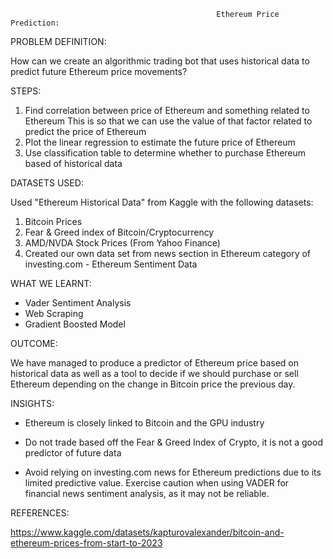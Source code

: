                                                   Ethereum Price Prediction:


PROBLEM DEFINITION:

 How can we create an algorithmic trading bot that uses historical data to predict future Ethereum price movements?

 STEPS:
1. Find correlation between price of Ethereum and something related to Ethereum
   This is so that we can use the value of that factor related to predict the price of Ethereum
2. Plot the linear regression to estimate the future price of Ethereum
3. Use classification table to determine whether to purchase Ethereum based of historical data

DATASETS USED:

Used "Ethereum Historical Data" from Kaggle with the following datasets:
1. Bitcoin Prices 
2. Fear & Greed index of Bitcoin/Cryptocurrency 
3. AMD/NVDA Stock Prices (From Yahoo Finance)
4. Created our own data set from news section in Ethereum category of investing.com - Ethereum Sentiment Data

WHAT WE LEARNT:
- Vader Sentiment Analysis
- Web Scraping
- Gradient Boosted Model

OUTCOME:

We have managed to produce a predictor of Ethereum price based on historical data as well as a tool to decide if we should purchase or sell Ethereum depending on the change in Bitcoin price the previous day.

INSIGHTS:


- Ethereum is closely linked to Bitcoin and the GPU industry

- Do not trade based off the Fear & Greed Index of Crypto, it is not a good predictor of future data

- Avoid relying on investing.com news for Ethereum predictions due to its limited predictive value.  Exercise caution when using VADER for financial news sentiment analysis, as it may not be reliable.




REFERENCES:

https://www.kaggle.com/datasets/kapturovalexander/bitcoin-and-ethereum-prices-from-start-to-2023








